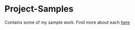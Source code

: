 # Project-Samples

Contains some of my sample work. Find more about each [here](https://github.com/ALvee-611/sample--portfolio) 
